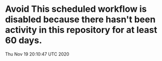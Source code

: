 # Avoid This scheduled workflow is disabled because there hasn't been activity in this repository for at least 60 days.
Thu Nov 19 20:10:47 UTC 2020
